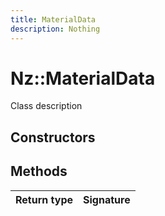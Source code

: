 ```yaml
---
title: MaterialData
description: Nothing
---
```


# Nz::MaterialData

Class description

## Constructors


## Methods

| Return type | Signature |
| ----------- | --------- |
